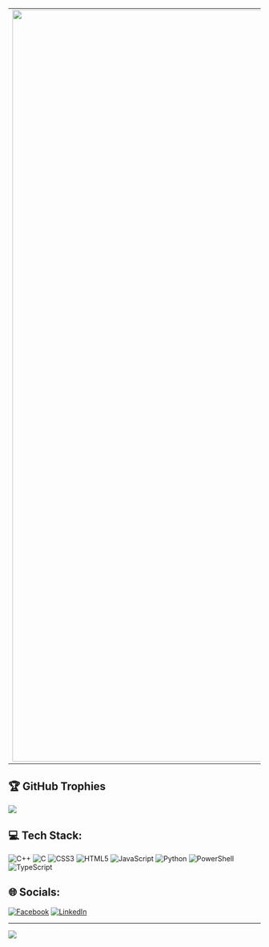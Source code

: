 ##
<table>
  <tr>
    <td>
      <img align="center" src="https://metrics.lecoq.io/kshitijkaini?template=classic&languages=1&people=1&base=header%2C%20activity%2C%20community%2C%20repositories%2C%20metadata&base.indepth=false&base.hireable=false&base.skip=false&languages=false&languages.limit=15&languages.threshold=0%25&languages.other=true&languages.colors=github&languages.sections=most-used&languages.indepth=false&languages.analysis.timeout=15&languages.analysis.timeout.repositories=7.5&languages.categories=markup%2C%20programming&languages.recent.categories=markup%2C%20programming&languages.recent.load=300&languages.recent.days=14&people=false&people.limit=12&people.identicons=true&people.identicons.hide=false&people.size=28&people.types=followers%2C%20following&people.shuffle=false&config.timezone=Asia%2FKatmandu" width="1500" />
    </td>
    <td>
      <img src="https://github-readme-stats.vercel.app/api?username=kshitijkaini&theme=radical&hide_border=false&include_all_commits=true&count_private=true" width="370" />
      <img src="https://github-readme-streak-stats.herokuapp.com/?user=kshitijkaini&theme=radical&hide_border=false" width="370" />
      <img src="https://github-readme-stats.vercel.app/api/top-langs/?username=kshitijkaini&theme=radical&hide_border=false&include_all_commits=true&count_private=true&layout=compact" width="370" />
    </td>
  </tr>
</table>

## 🏆 GitHub Trophies
![](https://github-profile-trophy.vercel.app/?username=kshitijkaini&theme=onedark&no-frame=false&no-bg=true&margin-w=4)

<!-- Proudly created with GPRM ( https://gprm.itsvg.in ) -->
## 💻 Tech Stack:
![C++](https://img.shields.io/badge/c++-%2300599C.svg?style=for-the-badge&logo=c%2B%2B&logoColor=white) ![C](https://img.shields.io/badge/c-%2300599C.svg?style=for-the-badge&logo=c&logoColor=white) ![CSS3](https://img.shields.io/badge/css3-%231572B6.svg?style=for-the-badge&logo=css3&logoColor=white) ![HTML5](https://img.shields.io/badge/html5-%23E34F26.svg?style=for-the-badge&logo=html5&logoColor=white) ![JavaScript](https://img.shields.io/badge/javascript-%23323330.svg?style=for-the-badge&logo=javascript&logoColor=%23F7DF1E) ![Python](https://img.shields.io/badge/python-3670A0?style=for-the-badge&logo=python&logoColor=ffdd54) ![PowerShell](https://img.shields.io/badge/PowerShell-%235391FE.svg?style=for-the-badge&logo=powershell&logoColor=white) ![TypeScript](https://img.shields.io/badge/typescript-%23007ACC.svg?style=for-the-badge&logo=typescript&logoColor=white)

## 🌐 Socials:
[![Facebook](https://img.shields.io/badge/Facebook-%231877F2.svg?logo=Facebook&logoColor=white)](https://facebook.com/https://www.facebook.com/kshitij.kaini.7/) [![LinkedIn](https://img.shields.io/badge/LinkedIn-%230077B5.svg?logo=linkedin&logoColor=white)](https://linkedin.com/in/https://www.linkedin.com/in/kshitij-kaini-38278b216/) 


---
[![](https://visitcount.itsvg.in/api?id=kshitijkaini&icon=0&color=0)](https://visitcount.itsvg.in)



  







